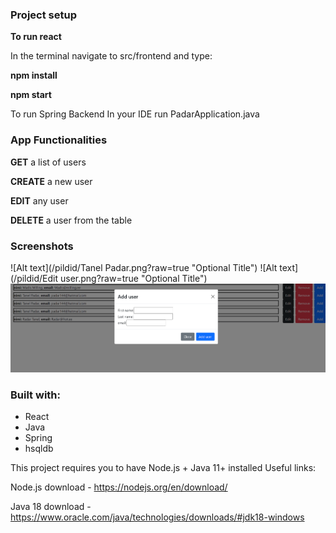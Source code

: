 ### Project setup

**To run react**

In the terminal navigate to src/frontend and type:

**npm install**

**npm start**

To run Spring Backend
In your IDE run PadarApplication.java

### App Functionalities

**GET** a list of users 

**CREATE** a new user

**EDIT** any user

**DELETE** a  user from the table

### Screenshots
![Alt text](/pildid/Tanel Padar.png?raw=true "Optional Title")
![Alt text](/pildid/Edit user.png?raw=true "Optional Title")
![Alt text](/pildid/adduser.png?raw=true "Optional Title")

### Built with:

* React
* Java
* Spring
* hsqldb


This project requires you to have Node.js + Java 11+ installed
Useful links:

Node.js download - https://nodejs.org/en/download/

Java 18 download - https://www.oracle.com/java/technologies/downloads/#jdk18-windows